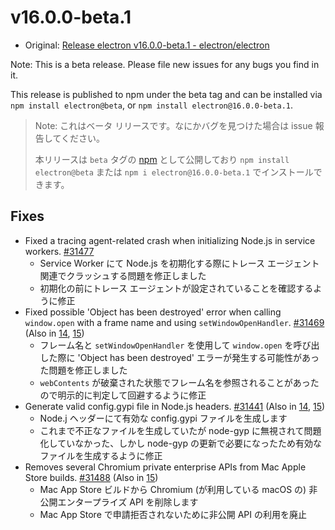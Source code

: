 # v16.0.0-beta.1

- Original: [Release electron v16.0.0-beta.1 - electron/electron](https://github.com/electron/electron/releases/tag/v16.0.0-beta.1)

Note: This is a beta release. Please file new issues for any bugs you find in it.

This release is published to npm under the beta tag and can be installed via `npm install electron@beta`, or `npm install electron@16.0.0-beta.1`.

> Note: これはベータ リリースです。なにかバグを見つけた場合は issue 報告してください。
>
> 本リリースは `beta` タグの [npm](https://www.npmjs.com/package/electron) として公開しており `npm install electron@beta` または `npm i electron@16.0.0-beta.1` でインストールできます。

## Fixes

- Fixed a tracing agent-related crash when initializing Node.js in service workers. [#31477](https://github.com/electron/electron/pull/31477)
  - Service Worker にて Node.js を初期化する際にトレース エージェント関連でクラッシュする問題を修正しました
  - 初期化の前にトレース エージェントが設定されていることを確認するように修正
- Fixed possible 'Object has been destroyed' error when calling `window.open` with a frame name and using `setWindowOpenHandler`. [#31469](https://github.com/electron/electron/pull/31469) (Also in [14](https://github.com/electron/electron/pull/31467), [15](https://github.com/electron/electron/pull/31468))
  - フレーム名と `setWindowOpenHandler` を使用して `window.open` を呼び出した際に 'Object has been destroyed' エラーが発生する可能性があった問題を修正しました
  - `webContents` が破棄された状態でフレーム名を参照されることがあったので明示的に判定して回避するように修正
- Generate valid config.gypi file in Node.js headers. [#31441](https://github.com/electron/electron/pull/31441) (Also in [14](https://github.com/electron/electron/pull/31443), [15](https://github.com/electron/electron/pull/31442))
  - Node.j ヘッダーにて有効な config.gypi ファイルを生成します
  - これまで不正なファイルを生成していたが node-gyp に無視されて問題化していなかった、しかし node-gyp の更新で必要になったため有効なファイルを生成するように修正
- Removes several Chromium private enterprise APIs from Mac Apple Store builds. [#31488](https://github.com/electron/electron/pull/31488) (Also in [15](https://github.com/electron/electron/pull/31483))
  - Mac App Store ビルドから Chromium (が利用している macOS の) 非公開エンタープライズ API を削除します
  - Mac App Store で申請拒否されないために非公開 API の利用を廃止
